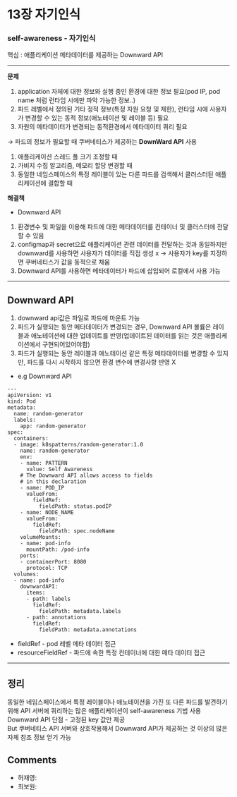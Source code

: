 # 13장 자기인식
### self-awareness - 자기인식
핵심 : 애플리케이션 메타데이터를 제공하는 Downward API

- - - -
**문제** 
1. application 자체에 대한 정보와 실행 중인 환경에 대한 정보 필요(pod IP, pod name 처럼 런타임 시에만 파악 가능한 정보..)  
2. 파드 레벨에서 정의된 기타 정적 정보(특정 자원 요청 및 제한), 런타임 시에 사용자가 변경할 수 있는 동적 정보(애노테이션 및 레이블 등) 필요  
3. 자원의 메타데이터가 변경되는 동적환경에서 메타데이터 쿼리 필요  

→ 파드의 정보가 필요할 때 쿠버네티스가 제공하는 **DownWard API** 사용  
1. 애플리케이션 스레드 풀 크기 조정할 때  
2. 가비지 수집 알고리즘, 메모리 할당 변경할 때    
3. 동일한 네임스페이스의 특정 레이블이 있는 다른 파드를 검색해서 클러스터된 애플리케이션에 결합할 때  


**해결책**
* Downward API
1. 환경변수 및 파일을 이용해 파드에 대한 메타데이터를 컨테이너 및 클러스터에 전달할 수 있음  
2. configmap과 secret으로 애플리케이션 관련 데이터를 전달하는 것과 동일하지만 downward를 사용하면 사용자가 데이터를 직접 생성 x 
   → 사용자가 key를 지정하면 쿠버네티스가 값을 동적으로 채움
3. Downward API를 사용하면 메타데이터가 파드에 삽입되어 로컬에서 사용 가능  

- - - -
## Downward API  
1. downward api값은 파일로 파드에 마운트 가능  
2. 파드가 실행되는 동안 메타데이터가 변경되는 경우, Downward API 볼륨은 레이블과 애노테이션에 대한 업데이트를 반영(업데이트된 데이터를 읽는 것은 애플리케이션에서 구현되어있어야함)    
3. 파드가 실행되는 동안 레이블과 애노테이션 같은 특정 메타데이터를 변경할 수 있지만, 파드를 다시 시작하지 않으면 환경 변수에 변경사항 반영 X  

* e.g Downward API  
```
---
apiVersion: v1
kind: Pod
metadata:
  name: random-generator
  labels:
    app: random-generator
spec:
  containers:
  - image: k8spatterns/random-generator:1.0
    name: random-generator
    env:
    - name: PATTERN
      value: Self Awareness
    # The Downward API allows access to fields
    # in this declaration
    - name: POD_IP
      valueFrom:
        fieldRef:
          fieldPath: status.podIP
    - name: NODE_NAME
      valueFrom:
        fieldRef:
          fieldPath: spec.nodeName
    volumeMounts:
    - name: pod-info
      mountPath: /pod-info
    ports:
    - containerPort: 8080
      protocol: TCP
  volumes:
  - name: pod-info
    downwardAPI:
      items:
      - path: labels
        fieldRef:
          fieldPath: metadata.labels
      - path: annotations
        fieldRef:
          fieldPath: metadata.annotations
```
* fieldRef - pod 레벨 메타 데이터 접근  
* resourceFieldRef - 파드에 속한 특정 컨테이너에 대한 메타 데이터 접근


- - - -
## 정리  
동일한 네임스페이스에서 특정 레이블이나 애노테이션을 가진 또 다른 파드를 발견하기 위해 API 서버에 쿼리하는 많은 애플리케이션이 self-awareness 기법 사용  
Downward API 단점 - 고정된 key 값만 제공  
But 쿠버네티스 API 서버와 상호작용해서 Downward API가 제공하는 것 이상의 많은 자체 참조 정보 얻기 가능  

## Comments
* 허재영:  
* 최보원:  
